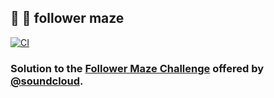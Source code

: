 ## :hamster: :twisted_rightwards_arrows: follower maze

[![CI][ci-shield]][ci-url]

### Solution to the [Follower Maze Challenge](./SPECIFICATION.md) offered by [@soundcloud](https://github.com/soundcloud).

[ci-shield]: https://img.shields.io/github/actions/workflow/status/tensorush/follower-maze/ci.yml?branch=main&style=for-the-badge&logo=github&label=CI&labelColor=black
[ci-url]: https://github.com/tensorush/follower-maze/blob/main/.github/workflows/ci.yml
